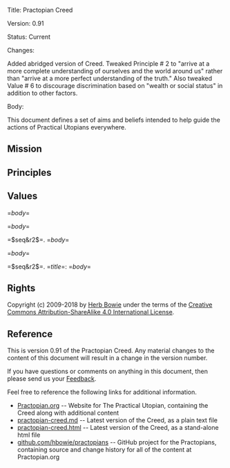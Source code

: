 <?output "../../content/creed/practopian-creed.md" ?>
Title: Practopian Creed

Version: 0.91

Status: Current

Changes:

Added abridged version of Creed. Tweaked Principle # 2 to "arrive at a more complete understanding of ourselves and the world around us" rather than "arrive at a more perfect understanding of the truth." Also tweaked Value # 6 to discourage discrimination based on "wealth or social status" in addition to other factors. 

Body:

This document defines a set of aims and beliefs intended to help guide the actions of Practical Utopians everywhere. 

<?nextrec?>
<?definegroup 1 =$type$= ?>
<?ifendgroup 1 ?>
<?endif?>
<?ifnewgroup 1 ?>
<?if =$type$= eq "Mission" ?>
Mission
-------

<?endif?>
<?if =$type$= eq "Principle" ?>
Principles
----------

<?endif?>
<?if =$type$= eq "Value" ?>
Values
------

<?endif?>
<?endif?>
<?if =$type$= eq "Mission" ?>
=$body$=
<?endif?>
<?if =$type$= eq "Principle" ?>
<?if "=$title$=" eq "Principles" ?>
=$body$=
<?else?>
=$seq&r2$=. =$body$=
<?endif?>
<?endif?>
<?if =$type$= eq "Value" ?>
<?if "=$title$=" eq "Values" ?>
=$body$=
<?else?>
=$seq&r2$=. =$title$=: =$body$=
<?endif?>
<?endif?>
<?loop?>
Rights
------

Copyright (c) 2009-2018 by [Herb Bowie][hb] under the terms of the [Creative Commons Attribution-ShareAlike 4.0 International License][cc40].


Reference
---------

This is version 0.91 of the Practopian Creed. Any material changes to the content of this document will result in a change in the version number. 

If you have questions or comments on anything in this document, then please send us your [Feedback][].  

Feel free to reference the following links for additional information. 

* [Practopian.org][1] -- Website for The Practical Utopian, containing the Creed along with additional content 
* [practopian-creed.md][2] -- Latest version of the Creed, as a plain text file 
* [practopian-creed.html][3] -- Latest version of the Creed, as a stand-alone html file 
* [github.com/hbowie/practopians][4] -- GitHub project for the Practopians, containing source and change history for all of the content at Practopian.org 

[1]: https://www.Practopian.org/
[2]: https://www.Practopian.org/creed/practopian-creed.md
[3]: https://www.Practopian.org/creed/practopian-creed.html
[4]: https://github.com/hbowie/practopians/
[hb]: https://www.herbbowie.com
[cc40]: https://creativecommons.org/licenses/by-sa/4.0/
[feedback]: mailto:feedback@Practopian.org
